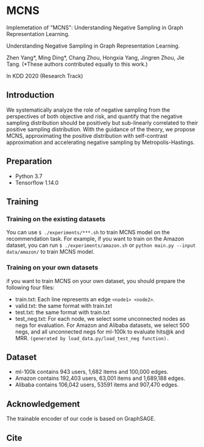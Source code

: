 # MCNS

Implemetation of "MCNS": Understanding Negative Sampling in Graph Representation Learning.

Understanding Negative Sampling in Graph Representation Learning.

Zhen Yang*, Ming Ding*, Chang Zhou, Hongxia Yang, Jingren Zhou, Jie Tang. (*These authors contributed equally to this work.)

In KDD 2020 (Research Track)


## Introduction
We systematically analyze the role of negative sampling from the perspectives of both objective and risk, and quantify that the negative sampling distribution should be positively but sub-linearly correlated to their positive sampling distribution. With the guidance of the theory, we propose MCNS, approximating the positive distribution with self-contrast approximation and accelerating negative sampling by Metropolis-Hastings. 

## Preparation
* Python 3.7
* Tensorflow 1.14.0


## Training
### Training on the existing datasets
You can use ```$ ./experiments/***.sh``` to train MCNS model on the recommendation task. For example, if you want to train on the Amazon dataset, you can run ```$ ./experiments/amazon.sh``` or ```python main.py --input data/amazon/``` to train MCNS model.

### Training on your own datasets
if you want to train MCNS on your own dataset, you should prepare the following four files:
* train.txt: Each line represents an edge ```<node1> <node2>```.
* valid.txt: the same format with train.txt
* test.txt: the same format with train.txt
* test_neg.txt: For each node, we select some unconnected nodes as negs for evaluation. For Amazon and Alibaba datasets, we select 500 negs, and all unconnected negs for ml-100k to evaluate hits@k and MRR. ```(generated by load_data.py/load_test_neg function).```  


## Dataset
* ml-100k contains 943 users, 1,682 items and 100,000 edges.
* Amazon contains 192,403 users, 63,001 items and 1,689,188 edges.
* Alibaba contains 106,042 users, 53591 items and 907,470 edges.

## Acknowledgement
The trainable encoder of our code is based on GraphSAGE.

## Cite

